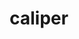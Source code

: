 ---
title: "caliper"
layout: cache
categories: [package, develop-2024-10-06]
meta: {"versions": ["2.11.0"], "compilers": ["cce@=15.0.1", "gcc@=11.4.0", "gcc@=7.3.1", "gcc@=7.5.0", "gcc@=9.4.0", "oneapi@=2024.2.1"], "oss": ["amzn2", "rhel8", "ubuntu18.04", "ubuntu20.04", "ubuntu22.04"], "platforms": ["linux"], "targets": ["aarch64", "neoverse_n1", "neoverse_v1", "neoverse_v2", "ppc64le", "x86_64_v3", "zen4"], "stacks": ["e4s", "e4s-cray-rhel", "e4s-neoverse-v2", "e4s-neoverse_v1", "e4s-oneapi", "e4s-power", "e4s-rocm-external", "radiuss", "radiuss-aws", "radiuss-aws-aarch64", "root"], "num_specs": 21, "num_specs_by_stack": {"root": 21, "radiuss-aws-aarch64": 2, "radiuss-aws": 2, "e4s-cray-rhel": 1, "radiuss": 1, "e4s-power": 2, "e4s-neoverse_v1": 4, "e4s-neoverse-v2": 2, "e4s-rocm-external": 2, "e4s": 4, "e4s-oneapi": 1}}
spec_details: [{"hash": "4d3xsnzlmhgstrzhmmdg5k74k46mle7n", "compiler": "gcc@=7.3.1", "versions": ["2.11.0"], "os": "amzn2", "platform": "linux", "target": "aarch64", "variants": ["+adiak", "build_system=cmake", "build_type=Release", "~cuda", "~fortran", "generator=make", "+gotcha", "~ipo", "+kokkos", "+libdw", "~libpfm", "+libunwind", "+mpi", "+papi", "patches=0492fa6", "~rocm", "+sampler", "+shared", "~sosflow", "~tests", "~variorum", "~vtune"], "stacks": ["root", "radiuss-aws-aarch64"], "size": "-", "tarball": "https://binaries.spack.io/develop-2024-10-06/build_cache/linux-amzn2-aarch64/gcc-7.3.1/caliper-2.11.0/linux-amzn2-aarch64-gcc-7.3.1-caliper-2.11.0-4d3xsnzlmhgstrzhmmdg5k74k46mle7n.spack"}, {"hash": "5vqub6a7ts43ofhsisgttthk5rlrrm5r", "compiler": "gcc@=7.3.1", "versions": ["2.11.0"], "os": "amzn2", "platform": "linux", "target": "neoverse_n1", "variants": ["+adiak", "build_system=cmake", "build_type=Release", "~cuda", "~fortran", "generator=make", "+gotcha", "~ipo", "+kokkos", "+libdw", "~libpfm", "+libunwind", "+mpi", "+papi", "patches=0492fa6", "~rocm", "+sampler", "+shared", "~sosflow", "~tests", "~variorum", "~vtune"], "stacks": ["root", "radiuss-aws-aarch64"], "size": "-", "tarball": "https://binaries.spack.io/develop-2024-10-06/build_cache/linux-amzn2-neoverse_n1/gcc-7.3.1/caliper-2.11.0/linux-amzn2-neoverse_n1-gcc-7.3.1-caliper-2.11.0-5vqub6a7ts43ofhsisgttthk5rlrrm5r.spack"}, {"hash": "rumyrqrmnqd4lquti76md7lrszg4dxhn", "compiler": "gcc@=7.3.1", "versions": ["2.11.0"], "os": "amzn2", "platform": "linux", "target": "x86_64_v3", "variants": ["+adiak", "build_system=cmake", "build_type=Release", "+cuda", "cuda_arch=70", "~fortran", "generator=make", "+gotcha", "~ipo", "+kokkos", "+libdw", "~libpfm", "+libunwind", "+mpi", "+papi", "~rocm", "+sampler", "+shared", "~sosflow", "~tests", "~variorum", "~vtune"], "stacks": ["root", "radiuss-aws"], "size": "-", "tarball": "https://binaries.spack.io/develop-2024-10-06/build_cache/linux-amzn2-x86_64_v3/gcc-7.3.1/caliper-2.11.0/linux-amzn2-x86_64_v3-gcc-7.3.1-caliper-2.11.0-rumyrqrmnqd4lquti76md7lrszg4dxhn.spack"}, {"hash": "v7zbp5itxi6eswbptkirbw2r2jp46ew5", "compiler": "gcc@=7.3.1", "versions": ["2.11.0"], "os": "amzn2", "platform": "linux", "target": "x86_64_v3", "variants": ["+adiak", "build_system=cmake", "build_type=Release", "~cuda", "~fortran", "generator=make", "+gotcha", "~ipo", "+kokkos", "+libdw", "~libpfm", "+libunwind", "+mpi", "+papi", "~rocm", "+sampler", "+shared", "~sosflow", "~tests", "~variorum", "~vtune"], "stacks": ["root", "radiuss-aws"], "size": "-", "tarball": "https://binaries.spack.io/develop-2024-10-06/build_cache/linux-amzn2-x86_64_v3/gcc-7.3.1/caliper-2.11.0/linux-amzn2-x86_64_v3-gcc-7.3.1-caliper-2.11.0-v7zbp5itxi6eswbptkirbw2r2jp46ew5.spack"}, {"hash": "qteoyb645amauppc3vvqs4nlbxkkw35l", "compiler": "cce@=15.0.1", "versions": ["2.11.0"], "os": "rhel8", "platform": "linux", "target": "zen4", "variants": ["+adiak", "build_system=cmake", "build_type=Release", "~cuda", "~fortran", "generator=make", "+gotcha", "~ipo", "+kokkos", "~libdw", "~libpfm", "+libunwind", "+mpi", "+papi", "~rocm", "+sampler", "+shared", "~sosflow", "~tests", "~variorum", "~vtune"], "stacks": ["root", "e4s-cray-rhel"], "size": "-", "tarball": "https://binaries.spack.io/develop-2024-10-06/build_cache/linux-rhel8-zen4/cce-15.0.1/caliper-2.11.0/linux-rhel8-zen4-cce-15.0.1-caliper-2.11.0-qteoyb645amauppc3vvqs4nlbxkkw35l.spack"}, {"hash": "eqy6naunc3uvwgin3tz73ibhelgp37an", "compiler": "gcc@=7.5.0", "versions": ["2.11.0"], "os": "ubuntu18.04", "platform": "linux", "target": "x86_64_v3", "variants": ["+adiak", "build_system=cmake", "build_type=Release", "~cuda", "~fortran", "generator=make", "+gotcha", "~ipo", "+kokkos", "+libdw", "~libpfm", "+libunwind", "+mpi", "+papi", "~rocm", "+sampler", "+shared", "~sosflow", "~tests", "~variorum", "~vtune"], "stacks": ["root", "radiuss"], "size": "-", "tarball": "https://binaries.spack.io/develop-2024-10-06/build_cache/linux-ubuntu18.04-x86_64_v3/gcc-7.5.0/caliper-2.11.0/linux-ubuntu18.04-x86_64_v3-gcc-7.5.0-caliper-2.11.0-eqy6naunc3uvwgin3tz73ibhelgp37an.spack"}, {"hash": "xcrpvhsbuwascefbk7ljxauszrqdq76l", "compiler": "gcc@=9.4.0", "versions": ["2.11.0"], "os": "ubuntu20.04", "platform": "linux", "target": "ppc64le", "variants": ["+adiak", "build_system=cmake", "build_type=Release", "~cuda", "~fortran", "generator=make", "+gotcha", "~ipo", "+kokkos", "+libdw", "~libpfm", "+libunwind", "+mpi", "+papi", "~rocm", "+sampler", "+shared", "~sosflow", "~tests", "~variorum", "~vtune"], "stacks": ["root", "e4s-power"], "size": "-", "tarball": "https://binaries.spack.io/develop-2024-10-06/build_cache/linux-ubuntu20.04-ppc64le/gcc-9.4.0/caliper-2.11.0/linux-ubuntu20.04-ppc64le-gcc-9.4.0-caliper-2.11.0-xcrpvhsbuwascefbk7ljxauszrqdq76l.spack"}, {"hash": "2ezlv3qw5rhz22nzuff5kxjctlknuoze", "compiler": "gcc@=9.4.0", "versions": ["2.11.0"], "os": "ubuntu20.04", "platform": "linux", "target": "ppc64le", "variants": ["+adiak", "build_system=cmake", "build_type=Release", "+cuda", "cuda_arch=70", "~fortran", "generator=make", "+gotcha", "~ipo", "+kokkos", "+libdw", "~libpfm", "+libunwind", "+mpi", "+papi", "~rocm", "+sampler", "+shared", "~sosflow", "~tests", "~variorum", "~vtune"], "stacks": ["root", "e4s-power"], "size": "-", "tarball": "https://binaries.spack.io/develop-2024-10-06/build_cache/linux-ubuntu20.04-ppc64le/gcc-9.4.0/caliper-2.11.0/linux-ubuntu20.04-ppc64le-gcc-9.4.0-caliper-2.11.0-2ezlv3qw5rhz22nzuff5kxjctlknuoze.spack"}, {"hash": "45xbmxgpqgum5ix3amyunhskiay6tj6o", "compiler": "gcc@=11.4.0", "versions": ["2.11.0"], "os": "ubuntu22.04", "platform": "linux", "target": "neoverse_v1", "variants": ["+adiak", "build_system=cmake", "build_type=Release", "+cuda", "cuda_arch=75", "~fortran", "generator=make", "+gotcha", "~ipo", "+kokkos", "+libdw", "~libpfm", "+libunwind", "+mpi", "+papi", "patches=0492fa6", "~rocm", "+sampler", "+shared", "~sosflow", "~tests", "~variorum", "~vtune"], "stacks": ["root", "e4s-neoverse_v1"], "size": "-", "tarball": "https://binaries.spack.io/develop-2024-10-06/build_cache/linux-ubuntu22.04-neoverse_v1/gcc-11.4.0/caliper-2.11.0/linux-ubuntu22.04-neoverse_v1-gcc-11.4.0-caliper-2.11.0-45xbmxgpqgum5ix3amyunhskiay6tj6o.spack"}, {"hash": "ou3x6u4dmaocbrysjdgc46hmmesmdpmm", "compiler": "gcc@=11.4.0", "versions": ["2.11.0"], "os": "ubuntu22.04", "platform": "linux", "target": "neoverse_v1", "variants": ["+adiak", "build_system=cmake", "build_type=Release", "~cuda", "~fortran", "generator=make", "+gotcha", "~ipo", "+kokkos", "+libdw", "~libpfm", "+libunwind", "+mpi", "+papi", "patches=0492fa6", "~rocm", "+sampler", "+shared", "~sosflow", "~tests", "~variorum", "~vtune"], "stacks": ["root", "e4s-neoverse_v1"], "size": "-", "tarball": "https://binaries.spack.io/develop-2024-10-06/build_cache/linux-ubuntu22.04-neoverse_v1/gcc-11.4.0/caliper-2.11.0/linux-ubuntu22.04-neoverse_v1-gcc-11.4.0-caliper-2.11.0-ou3x6u4dmaocbrysjdgc46hmmesmdpmm.spack"}, {"hash": "4qt2c4p2w4y32553relyz54grp4t2ioi", "compiler": "gcc@=11.4.0", "versions": ["2.11.0"], "os": "ubuntu22.04", "platform": "linux", "target": "neoverse_v1", "variants": ["+adiak", "build_system=cmake", "build_type=Release", "+cuda", "cuda_arch=80", "~fortran", "generator=make", "+gotcha", "~ipo", "+kokkos", "+libdw", "~libpfm", "+libunwind", "+mpi", "+papi", "patches=0492fa6", "~rocm", "+sampler", "+shared", "~sosflow", "~tests", "~variorum", "~vtune"], "stacks": ["root", "e4s-neoverse_v1"], "size": "-", "tarball": "https://binaries.spack.io/develop-2024-10-06/build_cache/linux-ubuntu22.04-neoverse_v1/gcc-11.4.0/caliper-2.11.0/linux-ubuntu22.04-neoverse_v1-gcc-11.4.0-caliper-2.11.0-4qt2c4p2w4y32553relyz54grp4t2ioi.spack"}, {"hash": "esxnyj2y3mk4ldfa7vzz743j7zmwm74j", "compiler": "gcc@=11.4.0", "versions": ["2.11.0"], "os": "ubuntu22.04", "platform": "linux", "target": "neoverse_v1", "variants": ["+adiak", "build_system=cmake", "build_type=Release", "+cuda", "cuda_arch=90", "~fortran", "generator=make", "+gotcha", "~ipo", "+kokkos", "+libdw", "~libpfm", "+libunwind", "+mpi", "+papi", "patches=0492fa6", "~rocm", "+sampler", "+shared", "~sosflow", "~tests", "~variorum", "~vtune"], "stacks": ["root", "e4s-neoverse_v1"], "size": "-", "tarball": "https://binaries.spack.io/develop-2024-10-06/build_cache/linux-ubuntu22.04-neoverse_v1/gcc-11.4.0/caliper-2.11.0/linux-ubuntu22.04-neoverse_v1-gcc-11.4.0-caliper-2.11.0-esxnyj2y3mk4ldfa7vzz743j7zmwm74j.spack"}, {"hash": "gledn6wmph6v5k3v2zxp2ev3yqqiug5o", "compiler": "gcc@=11.4.0", "versions": ["2.11.0"], "os": "ubuntu22.04", "platform": "linux", "target": "neoverse_v2", "variants": ["+adiak", "build_system=cmake", "build_type=Release", "~cuda", "~fortran", "generator=make", "+gotcha", "~ipo", "+kokkos", "+libdw", "~libpfm", "+libunwind", "+mpi", "+papi", "patches=0492fa6", "~rocm", "+sampler", "+shared", "~sosflow", "~tests", "~variorum", "~vtune"], "stacks": ["e4s-neoverse-v2", "root"], "size": "-", "tarball": "https://binaries.spack.io/develop-2024-10-06/build_cache/linux-ubuntu22.04-neoverse_v2/gcc-11.4.0/caliper-2.11.0/linux-ubuntu22.04-neoverse_v2-gcc-11.4.0-caliper-2.11.0-gledn6wmph6v5k3v2zxp2ev3yqqiug5o.spack"}, {"hash": "r5nz5txxrlj3esky4i2let3r3rylac47", "compiler": "gcc@=11.4.0", "versions": ["2.11.0"], "os": "ubuntu22.04", "platform": "linux", "target": "neoverse_v2", "variants": ["+adiak", "build_system=cmake", "build_type=Release", "+cuda", "cuda_arch=90", "~fortran", "generator=make", "+gotcha", "~ipo", "+kokkos", "+libdw", "~libpfm", "+libunwind", "+mpi", "+papi", "patches=0492fa6", "~rocm", "+sampler", "+shared", "~sosflow", "~tests", "~variorum", "~vtune"], "stacks": ["e4s-neoverse-v2", "root"], "size": "-", "tarball": "https://binaries.spack.io/develop-2024-10-06/build_cache/linux-ubuntu22.04-neoverse_v2/gcc-11.4.0/caliper-2.11.0/linux-ubuntu22.04-neoverse_v2-gcc-11.4.0-caliper-2.11.0-r5nz5txxrlj3esky4i2let3r3rylac47.spack"}, {"hash": "oui6olcagwniyee3rxswovi4glrwggtv", "compiler": "gcc@=11.4.0", "versions": ["2.11.0"], "os": "ubuntu22.04", "platform": "linux", "target": "x86_64_v3", "variants": ["+adiak", "amdgpu_target=gfx90a", "build_system=cmake", "build_type=Release", "~cuda", "~fortran", "generator=make", "+gotcha", "~ipo", "+kokkos", "+libdw", "~libpfm", "+libunwind", "+mpi", "+papi", "+rocm", "+sampler", "+shared", "~sosflow", "~tests", "~variorum", "~vtune"], "stacks": ["root", "e4s-rocm-external"], "size": "-", "tarball": "https://binaries.spack.io/develop-2024-10-06/build_cache/linux-ubuntu22.04-x86_64_v3/gcc-11.4.0/caliper-2.11.0/linux-ubuntu22.04-x86_64_v3-gcc-11.4.0-caliper-2.11.0-oui6olcagwniyee3rxswovi4glrwggtv.spack"}, {"hash": "ie4x2phkjcd6ve5ak4higultd72cvprk", "compiler": "gcc@=11.4.0", "versions": ["2.11.0"], "os": "ubuntu22.04", "platform": "linux", "target": "x86_64_v3", "variants": ["+adiak", "build_system=cmake", "build_type=Release", "+cuda", "cuda_arch=80", "~fortran", "generator=make", "+gotcha", "~ipo", "+kokkos", "+libdw", "~libpfm", "+libunwind", "+mpi", "+papi", "~rocm", "+sampler", "+shared", "~sosflow", "~tests", "~variorum", "~vtune"], "stacks": ["e4s", "root"], "size": "-", "tarball": "https://binaries.spack.io/develop-2024-10-06/build_cache/linux-ubuntu22.04-x86_64_v3/gcc-11.4.0/caliper-2.11.0/linux-ubuntu22.04-x86_64_v3-gcc-11.4.0-caliper-2.11.0-ie4x2phkjcd6ve5ak4higultd72cvprk.spack"}, {"hash": "x7x3yq4sngpc5iokpb6wspvojr64lsdl", "compiler": "gcc@=11.4.0", "versions": ["2.11.0"], "os": "ubuntu22.04", "platform": "linux", "target": "x86_64_v3", "variants": ["+adiak", "build_system=cmake", "build_type=Release", "~cuda", "~fortran", "generator=make", "+gotcha", "~ipo", "+kokkos", "+libdw", "~libpfm", "+libunwind", "+mpi", "+papi", "~rocm", "+sampler", "+shared", "~sosflow", "~tests", "~variorum", "~vtune"], "stacks": ["e4s", "root"], "size": "-", "tarball": "https://binaries.spack.io/develop-2024-10-06/build_cache/linux-ubuntu22.04-x86_64_v3/gcc-11.4.0/caliper-2.11.0/linux-ubuntu22.04-x86_64_v3-gcc-11.4.0-caliper-2.11.0-x7x3yq4sngpc5iokpb6wspvojr64lsdl.spack"}, {"hash": "cve5tct3bj5s6tulge3cykdn7h7enryf", "compiler": "gcc@=11.4.0", "versions": ["2.11.0"], "os": "ubuntu22.04", "platform": "linux", "target": "x86_64_v3", "variants": ["+adiak", "amdgpu_target=gfx908", "build_system=cmake", "build_type=Release", "~cuda", "~fortran", "generator=make", "+gotcha", "~ipo", "+kokkos", "+libdw", "~libpfm", "+libunwind", "+mpi", "+papi", "+rocm", "+sampler", "+shared", "~sosflow", "~tests", "~variorum", "~vtune"], "stacks": ["root", "e4s-rocm-external"], "size": "-", "tarball": "https://binaries.spack.io/develop-2024-10-06/build_cache/linux-ubuntu22.04-x86_64_v3/gcc-11.4.0/caliper-2.11.0/linux-ubuntu22.04-x86_64_v3-gcc-11.4.0-caliper-2.11.0-cve5tct3bj5s6tulge3cykdn7h7enryf.spack"}, {"hash": "6xy52xapqv2oc3rvebwq4ptyzfn57e6g", "compiler": "gcc@=11.4.0", "versions": ["2.11.0"], "os": "ubuntu22.04", "platform": "linux", "target": "x86_64_v3", "variants": ["+adiak", "amdgpu_target=gfx90a", "build_system=cmake", "build_type=Release", "~cuda", "~fortran", "generator=make", "+gotcha", "~ipo", "+kokkos", "+libdw", "~libpfm", "+libunwind", "+mpi", "+papi", "+rocm", "+sampler", "+shared", "~sosflow", "~tests", "~variorum", "~vtune"], "stacks": ["e4s", "root"], "size": "-", "tarball": "https://binaries.spack.io/develop-2024-10-06/build_cache/linux-ubuntu22.04-x86_64_v3/gcc-11.4.0/caliper-2.11.0/linux-ubuntu22.04-x86_64_v3-gcc-11.4.0-caliper-2.11.0-6xy52xapqv2oc3rvebwq4ptyzfn57e6g.spack"}, {"hash": "t3zclw6t4dzsgrwzqiyxla47yxt2efnq", "compiler": "gcc@=11.4.0", "versions": ["2.11.0"], "os": "ubuntu22.04", "platform": "linux", "target": "x86_64_v3", "variants": ["+adiak", "build_system=cmake", "build_type=Release", "+cuda", "cuda_arch=90", "~fortran", "generator=make", "+gotcha", "~ipo", "+kokkos", "+libdw", "~libpfm", "+libunwind", "+mpi", "+papi", "~rocm", "+sampler", "+shared", "~sosflow", "~tests", "~variorum", "~vtune"], "stacks": ["e4s", "root"], "size": "-", "tarball": "https://binaries.spack.io/develop-2024-10-06/build_cache/linux-ubuntu22.04-x86_64_v3/gcc-11.4.0/caliper-2.11.0/linux-ubuntu22.04-x86_64_v3-gcc-11.4.0-caliper-2.11.0-t3zclw6t4dzsgrwzqiyxla47yxt2efnq.spack"}, {"hash": "fabcqxtgill4lfvcv45766djupww6muk", "compiler": "oneapi@=2024.2.1", "versions": ["2.11.0"], "os": "ubuntu22.04", "platform": "linux", "target": "x86_64_v3", "variants": ["+adiak", "build_system=cmake", "build_type=Release", "~cuda", "~fortran", "generator=make", "+gotcha", "~ipo", "+kokkos", "+libdw", "~libpfm", "+libunwind", "+mpi", "~papi", "~rocm", "+sampler", "+shared", "~sosflow", "~tests", "~variorum", "~vtune"], "stacks": ["root", "e4s-oneapi"], "size": "-", "tarball": "https://binaries.spack.io/develop-2024-10-06/build_cache/linux-ubuntu22.04-x86_64_v3/oneapi-2024.2.1/caliper-2.11.0/linux-ubuntu22.04-x86_64_v3-oneapi-2024.2.1-caliper-2.11.0-fabcqxtgill4lfvcv45766djupww6muk.spack"}]
---